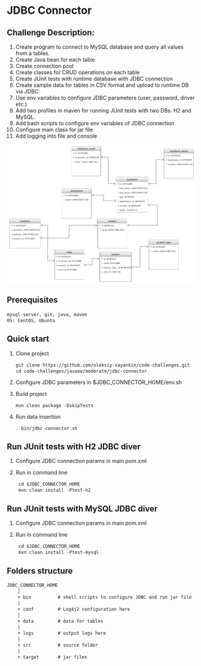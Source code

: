 JDBC Connector
===============

Challenge Description:
----------------------

1. Create program to connect to MySQL database and query all values from a tables.
2. Create Java bean for each table
3. Create connection pool
4. Create classes for CRUD operations on each table
5. Create JUnit tests with runtime database with JDBC connection
6. Create sample data for tables in CSV format and upload to runtime DB via JDBC
7. Use env variables to configure JDBC parameters (user, password, driver etc.)
8. Add two profiles in maven for running JUnit tests with two DBs: H2 and MySQL.
9. Add bash scripts to configure env variables of JDBC connection
10. Configure main class for jar file
11. Add logging into file and console

![Challenge Image](dbschema.png)

Prerequisites
-------------

    mysql-server, git, java, maven
    OS: CentOS, Ubuntu

Quick start
------------

1. Clone project

       git clone https://github.com/oleksiy-sayankin/code-challenges.git
       cd code-challenges/javaee/moderate/jdbc-connector

2. Configure JDBC parameters in $JDBC_CONNECTOR_HOME/env.sh

3. Build project

       mvn clean package -DskipTests

4. Run data insertion

       . bin/jdbc-connector.sh

Run JUnit tests with H2 JDBC diver
-----------------------------------------

1. Configure JDBC connection params in main pom.xml

2. Run in command line
 
        cd $JDBC_CONNECTOR_HOME
        mvn clean install -Ptest-h2 

Run JUnit tests with MySQL JDBC diver
-----------------------------------------

1. Configure JDBC connection params in main pom.xml

2. Run in command line
 
        cd $JDBC_CONNECTOR_HOME
        mvn clean install -Ptest-mysql 

Folders structure
-----------------

    JDBC_CONNECTOR_HOME
        |
        + bin          # shell scripts to configure JDBC and run jar file  
        |
        + conf         # Log4j2 configuration here
        |
        + data         # data for tables
        |
        + logs         # output logs here
        |
        + src          # source folder
        |
        + target       # jar files
